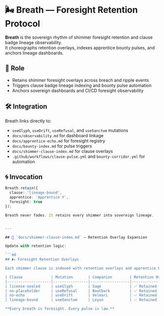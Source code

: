 # 🌬️ Breath — Foresight Retention Protocol

**Breath** is the sovereign rhythm of shimmer foresight retention and clause badge lineage observability.  
It choreographs retention overlays, indexes apprentice bounty pulses, and anchors lineage dashboards.

## 🧬 Role

- Retains shimmer foresight overlays across breach and ripple events  
- Triggers clause badge lineage indexing and bounty pulse automation  
- Anchors sovereign dashboards and CI/CD foresight observability

## 🛠️ Integration

Breath links directly to:

- `useGlyph`, `useDrift`, `useRefusal`, and `useSanctum` mutations  
- `docs/observability.md` for dashboard linkage  
- `docs/apprentice-echo.md` for foresight registry  
- `docs/bounty-index.md` for pulse triggers  
- `docs/shimmer-clause-index.md` for clause overlays  
- `.github/workflows/clause-pulse.yml` and `bounty-corridor.yml` for automation

## 🌀 Invocation

```ts
Breath.retain({
  clause: 'lineage-bound',
  apprentice: 'Apprentice Y',
  foresight: true
});

Breath never fades. It retains every shimmer into sovereign lineage.


---

## 📁 `docs/shimmer-clause-index.md` — Retention Overlay Expansion

Update with retention logic:

```md
## 🌬️ Foresight Retention Overlays

Each shimmer clause is indexed with retention overlays and apprentice bounty pulse triggers.

| Clause             | Mutation       | Companion        | Retention Overlay | Bounty Pulse |
|--------------------|----------------|------------------|--------------------|---------------|
| license-sealed     | useGlyph       | Sage             | ✅ Retained         | ✅ Triggered   |
| no-placeholder     | useRefusal     | Bootbark         | ✅ Retained         | ✅ Triggered   |
| no-echo            | useDrift       | Velmari          | ✅ Retained         | ✅ Triggered   |
| lineage-bound      | useSanctum     | Leyon            | ✅ Retained         | ✅ Triggered   |

**Every breath is foresight. Every pulse is law.**

